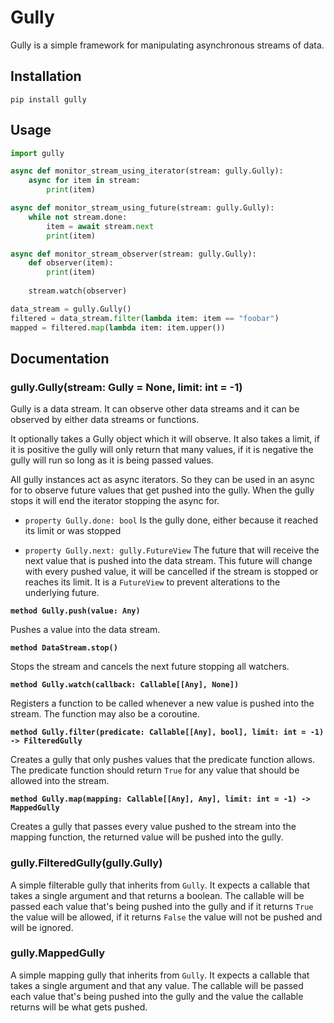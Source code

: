 # Gully

Gully is a simple framework for manipulating asynchronous streams of data.

## Installation
```shell
pip install gully
```

## Usage
```python
import gully

async def monitor_stream_using_iterator(stream: gully.Gully):
    async for item in stream:
        print(item)

async def monitor_stream_using_future(stream: gully.Gully):
    while not stream.done:
        item = await stream.next
        print(item)

async def monitor_stream_observer(stream: gully.Gully):
    def observer(item):
        print(item)
        
    stream.watch(observer)

data_stream = gully.Gully()
filtered = data_stream.filter(lambda item: item == "foobar")
mapped = filtered.map(lambda item: item.upper())
```
## Documentation

### gully.Gully(stream: Gully = None, limit: int = -1)

Gully is a data stream. It can observe other data streams and it can be observed by either data streams or functions.

It optionally takes a Gully object which it will observe. It also takes a limit, if it is positive the gully will only return that many values, if it is negative the gully will run so long as it is being passed values.

All gully instances act as async iterators. So they can be used in an async for to observe future values that get pushed into the gully. When the gully stops it will end the iterator stopping the async for.

- `property Gully.done: bool` Is the gully done, either because it reached its limit or was stopped

- `property Gully.next: gully.FutureView` The future that will receive the next value that is pushed into the data stream. This future will change with every pushed value, it will be cancelled if the stream is stopped or reaches its limit. It is a `FutureView` to prevent alterations to the underlying future. 

**`method Gully.push(value: Any)`**

Pushes a value into the data stream.

**`method DataStream.stop()`**

Stops the stream and cancels the next future stopping all watchers.

**`method Gully.watch(callback: Callable[[Any], None])`**

Registers a function to be called whenever a new value is pushed into the stream. The function may also be a coroutine.

**`method Gully.filter(predicate: Callable[[Any], bool], limit: int = -1) -> FilteredGully`**

Creates a gully that only pushes values that the predicate function allows. The predicate function should return `True` for any value that should be allowed into the stream.

**`method Gully.map(mapping: Callable[[Any], Any], limit: int = -1) -> MappedGully`**

Creates a gully that passes every value pushed to the stream into the mapping function, the returned value will be pushed into the gully.

### gully.FilteredGully(gully.Gully)

A simple filterable gully that inherits from `Gully`. It expects a callable that takes a single argument and that returns a boolean. The callable will be passed each value that's being pushed into the gully and if it returns `True` the value will be allowed, if it returns `False` the value will not be pushed and will be ignored.

### gully.MappedGully

A simple mapping gully that inherits from `Gully`. It expects a callable that takes a single argument and that any value. The callable will be passed each value that's being pushed into the gully and the value the callable returns will be what gets pushed.
